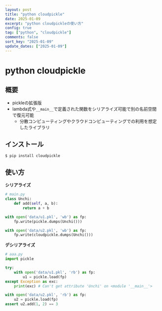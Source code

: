 ```yaml
---
layout: post
title: "python cloudpickle"
date: 2025-01-09
excerpt: "python cloudpickleの使い方"
config: true
tag: ["python", "cloudpickle"]
comments: false
sort_key: "2025-01-09"
update_dates: ["2025-01-09"]
---
```


# python cloudpickle

## 概要
 - pickleの拡張版
 - lambda式や`__main__`で定義された関数をシリアライズ可能で別の名前空間で復元可能
   - 分散コンピューティングやクラウドコンピューティングでの利用を想定したライブラリ

## インストール

```console
$ pip install cloudpickle
```

## 使い方

**シリアライズ**

```python
# main.py
class Unchi:
    def add(self, a, b):
        return a + b

with open('data/u1.pkl', 'wb') as fp:
    fp.write(pickle.dumps(Unchi()))

with open('data/u2.pkl', 'wb') as fp:
    fp.write(cloudpickle.dumps(Unchi()))
```

**デシリアライズ**

```python
# aaa.py
import pickle

try:
    with open('data/u1.pkl', 'rb') as fp:
        u1 = pickle.load(fp)
except Exception as exc:
    print(exc) # Can't get attribute 'Unchi' on <module '__main__'>

with open('data/u2.pkl', 'rb') as fp:
    u2 = pickle.load(fp)
assert u2.add(1, 2) == 3
```

